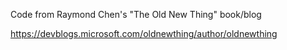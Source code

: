 Code from Raymond Chen's "The Old New Thing" book/blog

https://devblogs.microsoft.com/oldnewthing/author/oldnewthing

